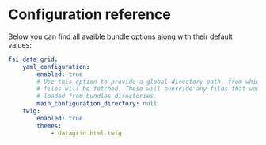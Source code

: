 # Configuration reference

Below you can find all avaible bundle options along with their default values:

```yaml
fsi_data_grid:
    yaml_configuration:
        enabled: true
        # Use this option to provide a global directory path, from which configuration
        # files will be fetched. These will override any files that would have been
        # loaded from bundles directories.
        main_configuration_directory: null
    twig:
        enabled: true
        themes:
            - datagrid.html.twig
```
